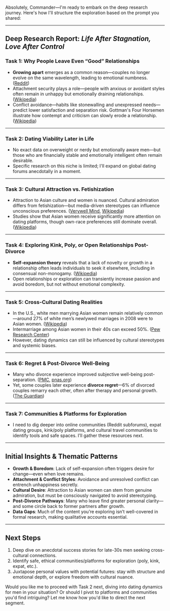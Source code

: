Absolutely, Commander—I'm ready to embark on the deep research journey. Here's how I'll structure the exploration based on the prompt you shared:

---

## Deep Research Report: *Life After Stagnation, Love After Control*

### Task 1: Why People Leave Even “Good” Relationships

* **Growing apart** emerges as a common reason—couples no longer evolve on the same wavelength, leading to emotional numbness.
  ([Reddit][1])
* Attachment security plays a role—people with anxious or avoidant styles often remain in unhappy but emotionally draining relationships.
  ([Wikipedia][2])
* Conflict avoidance—habits like stonewalling and unexpressed needs—predict lower satisfaction and separation risk. Gottman's Four Horsemen illustrate how contempt and criticism can slowly erode a relationship.
  ([Wikipedia][3])

---

### Task 2: Dating Viability Later in Life

* No exact data on overweight or nerdy but emotionally aware men—but those who are financially stable and emotionally intelligent often remain desirable.
* Specific research on this niche is limited; I'll expand on global dating forums anecdotally in a moment.

---

### Task 3: Cultural Attraction vs. Fetishization

* Attraction to Asian culture and women is nuanced. Cultural admiration differs from fetishization—but media-driven stereotypes can influence unconscious preferences.
  ([Verywell Mind][4], [Wikipedia][5])
* Studies show that Asian women receive significantly more attention on dating platforms, though own-race preferences still dominate overall.
  ([Wikipedia][5])

---

### Task 4: Exploring Kink, Poly, or Open Relationships Post-Divorce

* **Self-expansion theory** reveals that a lack of novelty or growth in a relationship often leads individuals to seek it elsewhere, including in consensual non-monogamy.
  ([Wikipedia][6])
* Open relationships or exploration can transiently increase passion and avoid boredom, but not without emotional complexity.

---

### Task 5: Cross-Cultural Dating Realities

* In the U.S., white men marrying Asian women remain relatively common—around 27% of white men’s newlywed marriages in 2008 were to Asian women.
  ([Wikipedia][7])
* Intermarriage among Asian women in their 40s can exceed 50%.
  ([Pew Research Center][8])
* However, dating dynamics can still be influenced by cultural stereotypes and systemic biases.

---

### Task 6: Regret & Post-Divorce Well-Being

* Many who divorce experience improved subjective well-being post-separation.
  ([PMC][9], [pnas.org][10])
* Yet, some couples later experience **divorce regret**—6% of divorced couples remarry each other, often after therapy and personal growth.
  ([The Guardian][11])

---

### Task 7: Communities & Platforms for Exploration

* I need to dig deeper into online communities (Reddit subforums), expat dating groups, kink/poly platforms, and cultural travel communities to identify tools and safe spaces. I’ll gather these resources next.

---

## Initial Insights & Thematic Patterns

* **Growth & Boredom**: Lack of self-expansion often triggers desire for change—even when love remains.
* **Attachment & Conflict Styles**: Avoidance and unresolved conflict can entrench unhappiness secretly.
* **Cultural Desire**: Attraction to Asian women can stem from genuine admiration, but must be consciously navigated to avoid stereotyping.
* **Post-Divorce Pathways**: Many who leave find greater personal clarity—and some circle back to former partners after growth.
* **Data Gaps**: Much of the content you’re exploring isn’t well-covered in formal research, making qualitative accounts essential.

---

## Next Steps

1. Deep dive on anecdotal success stories for late-30s men seeking cross-cultural connections.
2. Identify safe, ethical communities/platforms for exploration (poly, kink, expat, etc.).
3. Juxtapose personal values with potential futures: stay with structure and emotional depth, or explore freedom with cultural nuance.

Would you like me to proceed with Task 2 next, diving into dating dynamics for men in your situation? Or should I pivot to platforms and communities you'd find intriguing? Let me know how you'd like to direct the next segment.

[1]: https://www.reddit.com/r/Marriage/comments/y9w8gt/whats_the_most_common_reason_people_give_up_on/?utm_source=chatgpt.com "What's the most common reason people give up on ..."
[2]: https://en.wikipedia.org/wiki/Attachment_in_adults?utm_source=chatgpt.com "Attachment in adults"
[3]: https://en.wikipedia.org/wiki/Cascade_Model_of_Relational_Dissolution?utm_source=chatgpt.com "Cascade Model of Relational Dissolution"
[4]: https://www.verywellmind.com/throwing-the-towel-in-marriage-2300478?utm_source=chatgpt.com "Making the Decision to End Your Marriage"
[5]: https://en.wikipedia.org/wiki/Asian_fetish?utm_source=chatgpt.com "Asian fetish"
[6]: https://en.wikipedia.org/wiki/Self-expansion_model?utm_source=chatgpt.com "Self-expansion model"
[7]: https://en.wikipedia.org/wiki/Interracial_marriage_in_the_United_States?utm_source=chatgpt.com "Interracial marriage in the United States"
[8]: https://www.pewresearch.org/social-trends/2017/05/18/1-trends-and-patterns-in-intermarriage/?utm_source=chatgpt.com "1. Trends and patterns in intermarriage"
[9]: https://pmc.ncbi.nlm.nih.gov/articles/PMC4631383/?utm_source=chatgpt.com "Relationship Involvement Among Young Adults: Are Asian ..."
[10]: https://www.pnas.org/doi/10.1073/pnas.2020901119?utm_source=chatgpt.com "Separations of romantic relationships are experienced ..."
[11]: https://www.theguardian.com/lifeandstyle/2024/sep/22/will-you-marry-me-again-the-rise-of-divorce-regret?utm_source=chatgpt.com "Will you marry me (again)?: the rise of 'divorce regret'"
